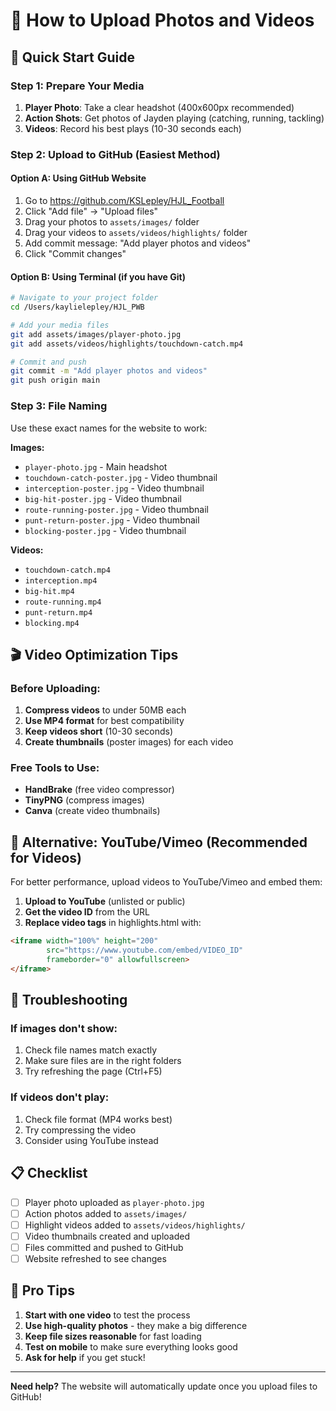 # 📸 How to Upload Photos and Videos

## 🚀 Quick Start Guide

### Step 1: Prepare Your Media
1. **Player Photo**: Take a clear headshot (400x600px recommended)
2. **Action Shots**: Get photos of Jayden playing (catching, running, tackling)
3. **Videos**: Record his best plays (10-30 seconds each)

### Step 2: Upload to GitHub (Easiest Method)

#### Option A: Using GitHub Website
1. Go to https://github.com/KSLepley/HJL_Football
2. Click "Add file" → "Upload files"
3. Drag your photos to `assets/images/` folder
4. Drag your videos to `assets/videos/highlights/` folder
5. Add commit message: "Add player photos and videos"
6. Click "Commit changes"

#### Option B: Using Terminal (if you have Git)
```bash
# Navigate to your project folder
cd /Users/kaylielepley/HJL_PWB

# Add your media files
git add assets/images/player-photo.jpg
git add assets/videos/highlights/touchdown-catch.mp4

# Commit and push
git commit -m "Add player photos and videos"
git push origin main
```

### Step 3: File Naming
Use these exact names for the website to work:

**Images:**
- `player-photo.jpg` - Main headshot
- `touchdown-catch-poster.jpg` - Video thumbnail
- `interception-poster.jpg` - Video thumbnail
- `big-hit-poster.jpg` - Video thumbnail
- `route-running-poster.jpg` - Video thumbnail
- `punt-return-poster.jpg` - Video thumbnail
- `blocking-poster.jpg` - Video thumbnail

**Videos:**
- `touchdown-catch.mp4`
- `interception.mp4`
- `big-hit.mp4`
- `route-running.mp4`
- `punt-return.mp4`
- `blocking.mp4`

## 🎬 Video Optimization Tips

### Before Uploading:
1. **Compress videos** to under 50MB each
2. **Use MP4 format** for best compatibility
3. **Keep videos short** (10-30 seconds)
4. **Create thumbnails** (poster images) for each video

### Free Tools to Use:
- **HandBrake** (free video compressor)
- **TinyPNG** (compress images)
- **Canva** (create video thumbnails)

## 📱 Alternative: YouTube/Vimeo (Recommended for Videos)

For better performance, upload videos to YouTube/Vimeo and embed them:

1. **Upload to YouTube** (unlisted or public)
2. **Get the video ID** from the URL
3. **Replace video tags** in highlights.html with:
```html
<iframe width="100%" height="200" 
        src="https://www.youtube.com/embed/VIDEO_ID" 
        frameborder="0" allowfullscreen>
</iframe>
```

## 🔧 Troubleshooting

### If images don't show:
1. Check file names match exactly
2. Make sure files are in the right folders
3. Try refreshing the page (Ctrl+F5)

### If videos don't play:
1. Check file format (MP4 works best)
2. Try compressing the video
3. Consider using YouTube instead

## 📋 Checklist

- [ ] Player photo uploaded as `player-photo.jpg`
- [ ] Action photos added to `assets/images/`
- [ ] Highlight videos added to `assets/videos/highlights/`
- [ ] Video thumbnails created and uploaded
- [ ] Files committed and pushed to GitHub
- [ ] Website refreshed to see changes

## 🎯 Pro Tips

1. **Start with one video** to test the process
2. **Use high-quality photos** - they make a big difference
3. **Keep file sizes reasonable** for fast loading
4. **Test on mobile** to make sure everything looks good
5. **Ask for help** if you get stuck!

---

**Need help?** The website will automatically update once you upload files to GitHub!
